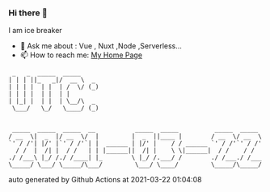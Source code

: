 ### Hi there 👋

I am ice breaker

- 💬 Ask me about : Vue , Nuxt ,Node ,Serverless...
- 📫 How to reach me: [My Home Page](https://icebreaker.top/)

```
 _   _  _____  _____     
| | | ||_   _|/  __ \  _ 
| | | |  | |  | /  \/ (_)
| | | |  | |  | |        
| |_| |  | |  | \__/\  _ 
 \___/   \_/   \____/ (_)
                         
                         
 _____  _____  _____  __           _____  _____          _____  _____ 
/ __  \|  _  |/ __  \/  |         |  _  ||____ |        / __  \/ __  \
`' / /'| |/' |`' / /'`| |  ______ | |/' |    / / ______ `' / /'`' / /'
  / /  |  /| |  / /   | | |______||  /| |    \ \|______|  / /    / /  
./ /___\ |_/ /./ /____| |_        \ |_/ /.___/ /        ./ /___./ /___
\_____/ \___/ \_____/\___/         \___/ \____/         \_____/\_____/
```

auto generated by Github Actions at 2021-03-22 01:04:08
